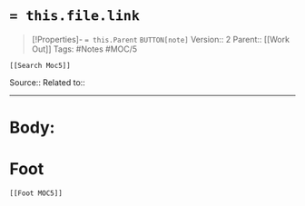 # `= this.file.link`
>[!Properties]- `= this.Parent` `BUTTON[note]`
>Version:: 2
>Parent:: [[Work Out]]
>Tags: #Notes #MOC/5
```meta-bind-embed
[[Search Moc5]]
```
Source::
Related to::
***
# Body:









# Foot
```meta-bind-embed
[[Foot MOC5]]
```